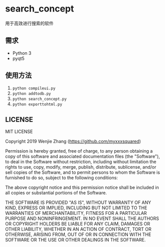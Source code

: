 # search_concept

用于高效进行搜索的软件

## 需求

- Python 3
- pyqt5

## 使用方法

1. `python compileui.py`
2. `python addtodb.py`
3. `python search_concept.py`
4. `python exporttohtml.py`

## LICENSE

MIT LICENSE

Copyright 2019 Wenjie Zhang (https://github.com/myxxxsquared)

Permission is hereby granted, free of charge, to any person obtaining
a copy of this software and associated documentation files (the "Software"),
to deal in the Software without restriction, including without limitation
the rights to use, copy, modify, merge, publish, distribute, sublicense,
and/or sell copies of the Software, and to permit persons to whom the
Software is furnished to do so, subject to the following conditions:

The above copyright notice and this permission notice shall be included
in all copies or substantial portions of the Software.

THE SOFTWARE IS PROVIDED "AS IS", WITHOUT WARRANTY OF ANY KIND, EXPRESS
OR IMPLIED, INCLUDING BUT NOT LIMITED TO THE WARRANTIES OF MERCHANTABILITY,
FITNESS FOR A PARTICULAR PURPOSE AND NONINFRINGEMENT. IN NO EVENT SHALL
THE AUTHORS OR COPYRIGHT HOLDERS BE LIABLE FOR ANY CLAIM, DAMAGES OR
OTHER LIABILITY, WHETHER IN AN ACTION OF CONTRACT, TORT OR OTHERWISE,
ARISING FROM, OUT OF OR IN CONNECTION WITH THE SOFTWARE OR THE USE OR
OTHER DEALINGS IN THE SOFTWARE.

